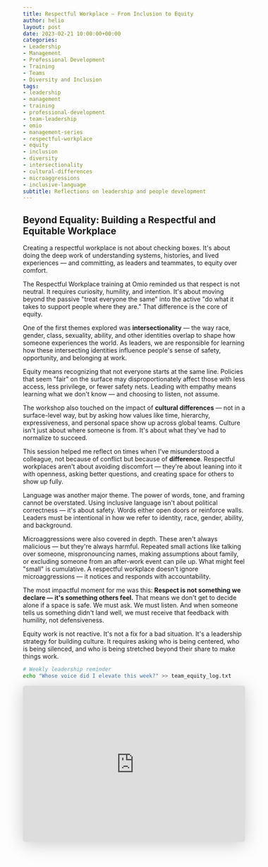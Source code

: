 ```yaml
---
title: Respectful Workplace – From Inclusion to Equity
author: helio
layout: post
date: 2023-02-21 10:00:00+00:00
categories:
- Leadership
- Management
- Professional Development
- Training
- Teams
- Diversity and Inclusion
tags:
- leadership
- management
- training
- professional-development
- team-leadership
- omio
- management-series
- respectful-workplace
- equity
- inclusion
- diversity
- intersectionality
- cultural-differences
- microaggressions
- inclusive-language
subtitle: Reflections on leadership and people development
---
```


## Beyond Equality: Building a Respectful and Equitable Workplace

Creating a respectful workplace is not about checking boxes. It's about doing the deep work of understanding systems, histories, and lived experiences — and committing, as leaders and teammates, to equity over comfort.

The Respectful Workplace training at Omio reminded us that respect is not neutral. It requires curiosity, humility, and intention. It's about moving beyond the passive "treat everyone the same" into the active "do what it takes to support people where they are." That difference is the core of equity.

One of the first themes explored was **intersectionality** — the way race, gender, class, sexuality, ability, and other identities overlap to shape how someone experiences the world. As leaders, we are responsible for learning how these intersecting identities influence people's sense of safety, opportunity, and belonging at work.

Equity means recognizing that not everyone starts at the same line. Policies that seem "fair" on the surface may disproportionately affect those with less access, less privilege, or fewer safety nets. Leading with empathy means learning what we don't know — and choosing to listen, not assume.

The workshop also touched on the impact of **cultural differences** — not in a surface-level way, but by asking how values like time, hierarchy, expressiveness, and personal space show up across global teams. Culture isn't just about where someone is from. It's about what they've had to normalize to succeed.

This session helped me reflect on times when I've misunderstood a colleague, not because of conflict but because of **difference**. Respectful workplaces aren't about avoiding discomfort — they're about leaning into it with openness, asking better questions, and creating space for others to show up fully.

Language was another major theme. The power of words, tone, and framing cannot be overstated. Using inclusive language isn't about political correctness — it's about safety. Words either open doors or reinforce walls. Leaders must be intentional in how we refer to identity, race, gender, ability, and background.

Microaggressions were also covered in depth. These aren't always malicious — but they're always harmful. Repeated small actions like talking over someone, mispronouncing names, making assumptions about family, or excluding someone from an after-work event can pile up. What might feel "small" is cumulative. A respectful workplace doesn't ignore microaggressions — it notices and responds with accountability.

The most impactful moment for me was this: **Respect is not something we declare — it's something others feel.** That means we don't get to decide alone if a space is safe. We must ask. We must listen. And when someone tells us something didn't land well, we must receive that feedback with humility, not defensiveness.

Equity work is not reactive. It's not a fix for a bad situation. It's a leadership strategy for building culture. It requires asking who is being centered, who is being silenced, and who is being stretched beyond their share to make things work.

```bash
# Weekly leadership reminder
echo "Whose voice did I elevate this week?" >> team_equity_log.txt
```

<iframe class="speakerdeck-iframe" frameborder="0" src="https://speakerdeck.com/player/677f7af154d74011b5fdc8eb054fa378" title="Respectful Workplace" allowfullscreen="true" style="border: 0px; background: padding-box padding-box rgba(0, 0, 0, 0.1); margin: 0px; padding: 0px; border-radius: 6px; box-shadow: rgba(0, 0, 0, 0.2) 0px 5px 40px; width: 100%; height: auto; aspect-ratio: 560 / 394;" data-ratio="1.4213197969543148"></iframe>

